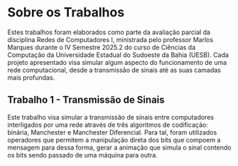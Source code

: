 # Sobre os Trabalhos

Estes trabalhos foram elaborados como parte da avaliação parcial da disciplina Redes de Computadores I, ministrada pelo professor Marlos Marques durante o IV Semestre 2025.2 do curso de Ciências da Computação da Universidade Estadual do Sudoeste da Bahia (UESB). Cada projeto apresentado visa simular algum aspecto do funcionamento de uma rede computacional, desde a transmissão de sinais até as suas camadas mais profundas. 

## Trabalho 1 - Transmissão de Sinais 

Este trabalho visa simular a transmissão de sinais entre computadores interligados por uma rede através de três algoritmos de codificação: binária, Manchester e Manchester Diferencial. Para tal, foram utilizados operadores que permitem a manipulação direta dos bits que compoem a mensagem para dessa forma, gerar a animação que simula o sinal contendo os bits sendo passado de uma máquina para outra. 
